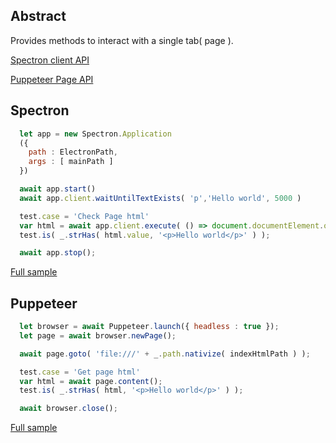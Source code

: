 ## Abstract
Provides methods to interact with a single tab( page ).

[Spectron client API](https://webdriver.io/docs/api.html)

[Puppeteer Page API](https://pptr.dev/#?product=Puppeteer&version=v2.0.0&show=api-class-page)

## Spectron
```javascript
  let app = new Spectron.Application
  ({
    path : ElectronPath,
    args : [ mainPath ]
  })

  await app.start()
  await app.client.waitUntilTextExists( 'p','Hello world', 5000 )

  test.case = 'Check Page html'
  var html = await app.client.execute( () => document.documentElement.outerHTML );
  test.is( _.strHas( html.value, '<p>Hello world</p>' ) );

  await app.stop();
```
[Full sample](../../../sample/spectron/Page.test.s)

## Puppeteer

```javascript
  let browser = await Puppeteer.launch({ headless : true });
  let page = await browser.newPage();

  await page.goto( 'file:///' + _.path.nativize( indexHtmlPath ) );

  test.case = 'Get page html'
  var html = await page.content();
  test.is( _.strHas( html, '<p>Hello world</p>' ) );

  await browser.close();
```
[Full sample](../../../sample/puppeteer/Page.test.s)
